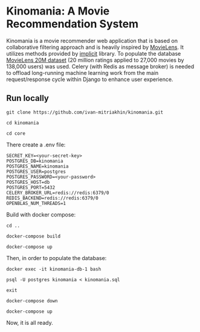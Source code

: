 # **Kinomania**: A Movie Recommendation System

Kinomania is a movie recommender web application that is based on collaborative filtering approach and is heavily inspired by [MovieLens](https://movielens.org/home). It utilizes methods provided by [implicit](https://github.com/benfred/implicit) library. To populate the database [MovieLens 20M dataset](https://grouplens.org/datasets/movielens/20m/) (20 million ratings applied to 27,000 movies by 138,000 users) was used. Celery (with Redis as message broker) is needed to offload long-running machine learning work from the main request/response cycle within Django to enhance user experience.

## Run locally

```
git clone https://github.com/ivan-mitriakhin/kinomania.git

cd kinomania

cd core
```

There create a .env file:

```
SECRET_KEY=<your-secret-key>
POSTGRES_DB=kinomania
POSTGRES_NAME=kinomania
POSTGRES_USER=postgres
POSTGRES_PASSWORD=<your-password>
POSTGRES_HOST=db
POSTGRES_PORT=5432  
CELERY_BROKER_URL=redis://redis:6379/0
REDIS_BACKEND=redis://redis:6379/0
OPENBLAS_NUM_THREADS=1
```

Build with docker compose:
```
cd ..

docker-compose build

docker-compose up
```

Then, in order to populate the database:

```
docker exec -it kinomania-db-1 bash

psql -U postgres kinomania < kinomania.sql

exit

docker-compose down

docker-compose up
```
Now, it is all ready.
